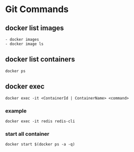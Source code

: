 # Git Commands

## docker list images
```shell
- docker images
- docker image ls
```

## docker list containers
```shell
docker ps
```

## docker exec
```shell
docker exec -it <ContainerId | ContainerName> <command>
```

### example
```shell
docker exec -it redis redis-cli
```
### start all container
```shell
docker start $(docker ps -a -q)
```